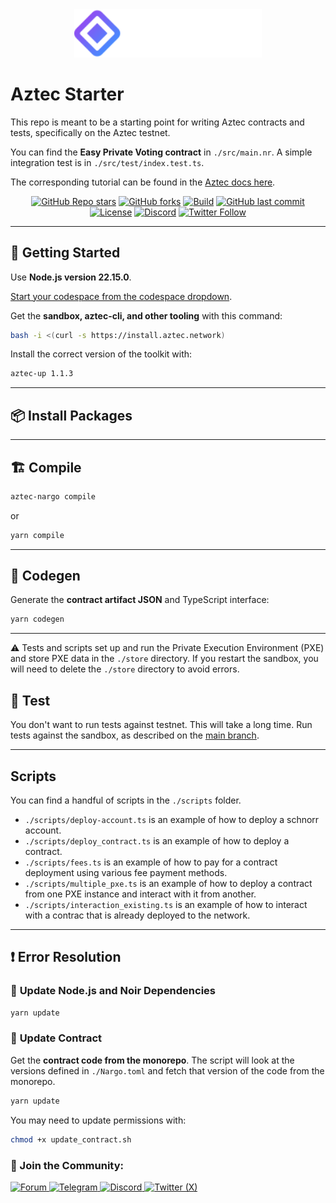 <div align="center">
  <a href="https://aztec.network">
    <img src="https://github.com/AztecProtocol/aztec-packages/blob/master/docs/static/img/aztec-logo.9cde8ae1.svg" alt="Aztec Protocol Logo" width="300">
  </a>
</div>

# Aztec Starter

This repo is meant to be a starting point for writing Aztec contracts and tests, specifically on the Aztec testnet.

You can find the **Easy Private Voting contract** in `./src/main.nr`. A simple integration test is in `./src/test/index.test.ts`.

The corresponding tutorial can be found in the [Aztec docs here](https://docs.aztec.network/developers/tutorials/codealong/contract_tutorials/private_voting_contract).

<div align="center">

[![GitHub Repo stars](https://img.shields.io/github/stars/AztecProtocol/aztec-starter?logo=github&color=yellow)](https://github.com/AztecProtocol/aztec-starter/stargazers)
[![GitHub forks](https://img.shields.io/github/forks/AztecProtocol/aztec-starter?logo=github&color=blue)](https://github.com/AztecProtocol/aztec-starter/network/members)
[![Build](https://github.com/AztecProtocol/aztec-starter/actions/workflows/update.yaml/badge.svg)](https://github.com/AztecProtocol/aztec-starter/actions)
[![GitHub last commit](https://img.shields.io/github/last-commit/AztecProtocol/aztec-starter?logo=git)](https://github.com/AztecProtocol/aztec-starter/commits/main)
[![License](https://img.shields.io/badge/License-MIT-green.svg)](https://opensource.org/license/mit)
[![Discord](https://img.shields.io/badge/discord-join%20chat-5B5EA6)](https://discord.gg/aztec)
[![Twitter Follow](https://img.shields.io/twitter/follow/aztecnetwork?style=flat&logo=twitter)](https://x.com/aztecnetwork)

</div>

---

## 🚀 **Getting Started**

Use **Node.js version 22.15.0**.

[Start your codespace from the codespace dropdown](https://docs.github.com/en/codespaces/getting-started/quickstart).

Get the **sandbox, aztec-cli, and other tooling** with this command:

```bash
bash -i <(curl -s https://install.aztec.network)
```

Install the correct version of the toolkit with:

```bash
aztec-up 1.1.3
```

---

## 📦 **Install Packages**


---

## 🏗 **Compile**

```bash
aztec-nargo compile
```

or

```bash
yarn compile
```

---

## 🔧 **Codegen**

Generate the **contract artifact JSON** and TypeScript interface:

```bash
yarn codegen
```

---

:warning: Tests and scripts set up and run the Private Execution Environment (PXE) and store PXE data in the `./store` directory. If you restart the sandbox, you will need to delete the `./store` directory to avoid errors.

## 🧪 **Test**

You don't want to run tests against testnet. This will take a long time. Run tests against the sandbox, as described on the [main branch](https://github.com/AztecProtocol/aztec-starter).

---

## Scripts

You can find a handful of scripts in the `./scripts` folder.

- `./scripts/deploy-account.ts` is an example of how to deploy a schnorr account.
- `./scripts/deploy_contract.ts` is an example of how to deploy a contract.
- `./scripts/fees.ts` is an example of how to pay for a contract deployment using various fee payment methods.
- `./scripts/multiple_pxe.ts` is an example of how to deploy a contract from one PXE instance and interact with it from another.
- `./scripts/interaction_existing.ts` is an example of how to interact with a contrac that is already deployed to the network.

---

## ❗ **Error Resolution**

### 🔄 **Update Node.js and Noir Dependencies**

```bash
yarn update
```

### 🔄 **Update Contract**

Get the **contract code from the monorepo**. The script will look at the versions defined in `./Nargo.toml` and fetch that version of the code from the monorepo.

```bash
yarn update
```

You may need to update permissions with:

```bash
chmod +x update_contract.sh
```

### 💬 Join the Community:

<p align="left">
  <a href="https://forum.aztec.network">
    <img src="https://img.shields.io/badge/Aztec%20%20Forum-5C4C9F?style=for-the-badge&logo=startrek&logoColor=white" alt="Forum">
  </a>  
  <a href="https://t.me/AztecAnnouncements_Official">
    <img src="https://img.shields.io/badge/Telegram-26A5E4?logo=telegram&logoColor=white&style=for-the-badge" alt="Telegram">
  </a>
  <a href="https://discord.gg/aztec">
    <img src="https://img.shields.io/badge/Discord-5865F2?logo=discord&logoColor=white&style=for-the-badge" alt="Discord">
  </a>
  <a href="https://x.com/aztecnetwork">
    <img src="https://img.shields.io/badge/Twitter-000000?logo=x&logoColor=white&style=for-the-badge" alt="Twitter (X)">
  </a>
</p>
